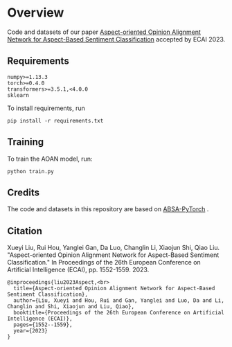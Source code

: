 # Overview

Code and datasets of our paper [Aspect-oriented Opinion Alignment Network for Aspect-Based Sentiment Classification](https://ebooks.iospress.nl/volumearticle/64368) accepted by ECAI 2023.

## Requirements

```
numpy>=1.13.3
torch>=0.4.0
transformers>=3.5.1,<4.0.0
sklearn
```

To install requirements, run 

```
pip install -r requirements.txt
```

## Training

To train the AOAN model, run:

```
python train.py
```

## Credits

The code and datasets in this repository are based on [ABSA-PyTorch](https://github.com/songyouwei/ABSA-PyTorch) .

## Citation
Xueyi Liu, Rui Hou, Yanglei Gan, Da Luo, Changlin Li, Xiaojun Shi, Qiao Liu. "Aspect-oriented Opinion Alignment Network for Aspect-Based Sentiment Classification." In Proceedings of the 26th European Conference on Artificial Intelligence (ECAI), pp. 1552-1559. 2023. 

```
@inproceedings{liu2023Aspect,<br>
  title={Aspect-oriented Opinion Alignment Network for Aspect-Based Sentiment Classification},  
  author={Liu, Xueyi and Hou, Rui and Gan, Yanglei and Luo, Da and Li, Changlin and Shi, Xiaojun and Liu, Qiao},  
  booktitle={Proceedings of the 26th European Conference on Artificial Intelligence (ECAI)},  
  pages={1552--1559},  
  year={2023}  
}
```
